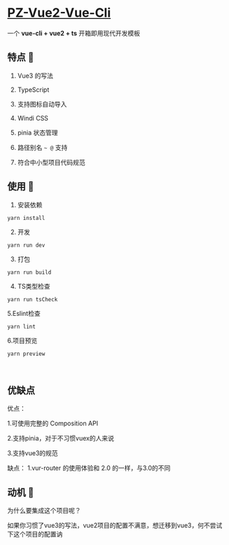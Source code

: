 # [PZ-Vue2-Vue-Cli](https://github.com/PZ-18664918826/pz-vu2-vueCli.git)

一个 **vue-cli + vue2 + ts** 开箱即用现代开发模板

## 特点 🐳

1. Vue3 的写法

2. TypeScript

3. 支持图标自动导入

4. Windi CSS

5. pinia 状态管理

6. 路径别名 `~ @` 支持

7. 符合中小型项目代码规范



## 使用 🐂

1. 安装依赖

```shell
yarn install
```

2. 开发

```shell
yarn run dev
```

3. 打包

```shell
yarn run build
```

4. TS类型检查

```shell
yarn run tsCheck
```

5.Eslint检查

```shell
yarn lint
```

6.项目预览

```shell
yarn preview
```

<br />

## 优缺点

优点：

1.可使用完整的 Composition API

2.支持pinia，对于不习惯vuex的人来说

3.支持vue3的规范

缺点：
1.vur-router 的使用体验和 2.0 的一样，与3.0的不同


## 动机 🐗

为什么要集成这个项目呢？

如果你习惯了vue3的写法，vue2项目的配置不满意，想迁移到vue3，何不尝试下这个项目的配置讷

<br />

<br />
